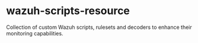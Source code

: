 # wazuh-scripts-resource
Collection of custom Wazuh scripts, rulesets and decoders to enhance their monitoring capabilities.

